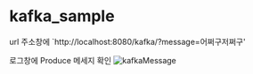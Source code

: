 # kafka_sample

url 주소창에 `http://localhost:8080/kafka/?message=어쩌구저쩌구'

로그창에 Produce 메세지 확인
![kafkaMessage](https://user-images.githubusercontent.com/94466572/167551629-1f1963fe-155e-46d8-a128-120a4eddd592.jpg)
